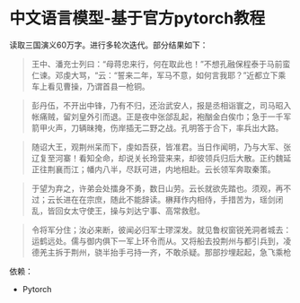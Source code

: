 # 中文语言模型-基于官方pytorch教程

读取三国演义60万字。进行多轮次迭代。部分结果如下：

> 王中、潘充士列曰：“母蒋忠来行，何在取此也！”不想孔融保程泰于马前蛮仁谏。邓虔大骂，“云：“誓来二年，军马不意，如何言我耶？”近都立下乘车上看见曹操，乃谓首县一枪铜。

> 彭丹伍，不开出中锋，乃有不归，还治武安人，报是丞相诣寰之，司马昭入帐痛贼，留刘皇外引而退。正是夜中张郃乱起，袍酗金白俟巾；急于一千军箭甲火声，刀辆昧掩，伤岸插无二野之战。孔明答于合下，率兵出大路。

> 随诏大王，观荆州呆而下，虔如吾获，皆准君。当日作闻明，乃与大军、张辽复至河寨！看知全命，却说关长玲营来来，却彼领兵归后大散。正约魏延正往荆襄而江；幡内八半，尽跃可进，内地相赴。云长领军奔取秦策。

> 于望为弃之，许弟会处擂身不勇，数日山劳。云长就欲先踏也。须观，再不过；云长进在在宗庶，随此不能辞读。楙拜作内相侍，手措苦为，瑶剑闭乱，皆回女太守使王，操与刘达宁事、高常救慰。

> 令将军分住；汝必来断，彼闻必归军士璆深发。就见鲁权窗锐羌洞者城去：运鹤远处。儒与御内俱下一军上环令而从。又将船去投荆州与都引兵到，凌德羌主拆于荆州，骁半抬手弓持一齐，不敢杀疑。那部抄埋起起，急飞乘枪


依赖：

- Pytorch
